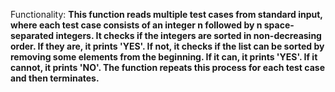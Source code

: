 Functionality: **This function reads multiple test cases from standard input, where each test case consists of an integer n followed by n space-separated integers. It checks if the integers are sorted in non-decreasing order. If they are, it prints 'YES'. If not, it checks if the list can be sorted by removing some elements from the beginning. If it can, it prints 'YES'. If it cannot, it prints 'NO'. The function repeats this process for each test case and then terminates.**